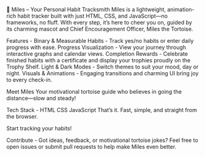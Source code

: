 🐢 Miles – Your Personal Habit Tracksmith
Miles is a lightweight, animation-rich habit tracker built with just HTML, CSS, and JavaScript—no frameworks, no fluff. With every step, it’s here to cheer you on, guided by its charming mascot and Chief Encouragement Officer, Miles the Tortoise.

Features - 
Binary & Measurable Habits - Track yes/no habits or enter daily progress with ease.
Progress Visualization - View your journey through interactive graphs and calendar views.
Completion Rewards - Celebrate finished habits with a certificate and display your trophies proudly on the Trophy Shelf.
Light & Dark Modes - Switch themes to suit your mood, day or night.
Visuals & Animations - Engaging transitions and charming UI bring joy to every check-in.

Meet Miles Your motivational tortoise guide who believes in going the distance—slow and steady!

Tech Stack - 
HTML
CSS
JavaScript
That’s it. Fast, simple, and straight from the browser.

Start tracking your habits!

Contribute - 
Got ideas, feedback, or motivational tortoise jokes? Feel free to open issues or submit pull requests to help make Miles even better.
